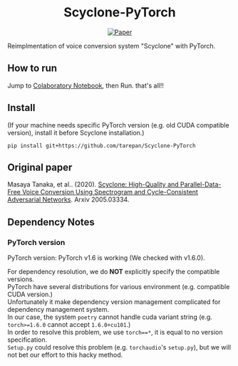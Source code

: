 <div align="center">

# Scyclone-PyTorch
[![Paper](http://img.shields.io/badge/paper-arxiv.2005.03334-B31B1B.svg)](https://arxiv.org/abs/2005.03334)  

</div>

Reimplmentation of voice conversion system "Scyclone" with PyTorch.

## How to run
Jump to [Colaboratory Notebook](https://colab.research.google.com/github/tarepan/Scyclone-PyTorch/blob/main/Scyclone_PyTorch.ipynb), then Run. that's all!!  

## Install
(If your machine needs specific PyTorch version (e.g. old CUDA compatible version), install it before Scyclone installation.)  

`pip install git+https://github.com/tarepan/Scyclone-PyTorch`

## Original paper
Masaya Tanaka, et al.. (2020). [Scyclone: High-Quality and Parallel-Data-Free Voice Conversion Using Spectrogram and Cycle-Consistent Adversarial Networks](https://arxiv.org/abs/2005.03334). Arxiv 2005.03334.

## Dependency Notes
### PyTorch version
PyTorch version: PyTorch v1.6 is working (We checked with v1.6.0).  

For dependency resolution, we do **NOT** explicitly specify the compatible versions.  
PyTorch have several distributions for various environment (e.g. compatible CUDA version.)  
Unfortunately it make dependency version management complicated for dependency management system.  
In our case, the system `poetry` cannot handle cuda variant string (e.g. `torch>=1.6.0` cannot accept `1.6.0+cu101`.)  
In order to resolve this problem, we use `torch==*`, it is equal to no version specification.  
`Setup.py` could resolve this problem (e.g. `torchaudio`'s `setup.py`), but we will not bet our effort to this hacky method.  
